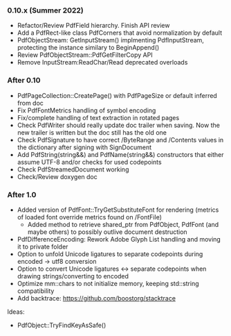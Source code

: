### 0.10.x (Summer 2022)
- Refactor/Review PdfField hierarchy. Finish API review
- Add a PdfRect-like class PdfCorners that avoid normalization by default
- PdfObjectStream: GetInputStream() implmenting PdfInputStream,
  protecting the instance similary to BeginAppend()
- Review PdfObjectStream::PdfGetFilterCopy API
- Remove InputStream:ReadChar/Read deprecated overloads

### After 0.10
- PdfPageCollection::CreatePage() with PdfPageSize or default inferred from doc
- Fix PdfFontMetrics handling of symbol encoding
- Fix/complete handling of text extraction in rotated pages
- Check PdfWriter should really update doc trailer when saving.
  Now the new trailer is written but the doc still has the old one
- Check PdfSignature to have correct /ByteRange and /Contents
values in the dictionary after signing with SignDocument
- Add PdfString(string&&) and PdfName(string&&) constructors that
either assume UTF-8 and/or checks for used codepoints
- Check PdfStreamedDocument working
- Check/Review doxygen doc

### After 1.0
- Added version of PdfFont::TryGetSubstituteFont for rendering
  (metrics of loaded font override metrics found on /FontFile)
  - Added method to retrieve shared_ptr from PdfObject, PdfFont (and
  maybe others) to possibly outlive document destruction
- PdfDifferenceEncoding: Rework Adobe Glyph List handling and moving it to private folder
- Option to unfold Unicode ligatures to separate codepoints during encoded -> utf8 conversion
- Option to convert Unicode ligatures <-> separate codepoints when drawing strings/converting to encoded
- Optimize mm::chars to not initialize memory, keeping std::string compatibility
- Add backtrace: https://github.com/boostorg/stacktrace

Ideas:
- PdfObject::TryFindKeyAsSafe()
